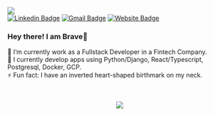 

![](https://komarev.com/ghpvc/?username=DauntlessDev) <br/>
[![Linkedin Badge](https://img.shields.io/badge/-LinkedIn-blue?style=flat-square&logo=Linkedin&logoColor=white&link=https://www.linkedin.com/in/braveleuterio/)](https://www.linkedin.com/in/braveleuterio/)
[![Gmail Badge](https://img.shields.io/badge/-Gmail-c14438?style=flat-square&logo=Gmail&logoColor=white&link=mailto:leuteriobrave@gmail.com)](mailto:leuteriobrave@gmail.com)
[![Website Badge](https://img.shields.io/badge/-Portfolio-black?style=flat-square&logo=Netlify&logoColor=darkGreen&link=https://dauntlessdev.netlify.app/)](https://dauntlessdev.netlify.app/)

<!-- <img src="https://github.com/DauntlessDev/DauntlessDev/blob/main/dauntlessbanner.png" width="1000"> -->

### Hey there! I am Brave👋

🔭 I’m currently work as a Fullstack Developer in a Fintech Company. <br>
🌱 I currently develop apps using Python/Django, React/Typescript, Postgresql, Docker, GCP. <br>
⚡ Fun fact: I have an inverted heart-shaped birthmark on my neck. <be>



<!--div align=center>
  <a href="https://github.com/DauntlessDev">
    <img height="150em" src="https://github-readme-stats.vercel.app/api?username=DauntlessDev&theme=react&show_icons=true" /><br/>
    <img src="https://github-readme-streak-stats.herokuapp.com/?user=DauntlessDev&theme=react&date_format=j%20M%5B%20Y%5D&currStreakLabel=57BDDA&fire=57BDDA&ring=57BDDA" alt="GitHub Streak Stats" height="150em" />
  </a>
</div-->
<br/>

  
<!--TROPHY
WEBSITE:
https://github.com/ryo-ma/github-profile-trophy-->
<p align="center">
<img src="https://github-profile-trophy.vercel.app/?username=trinib&theme=algolia&no-frame=true&row=1&&margin-w=30&no-bg=true">
  
 <br/>
